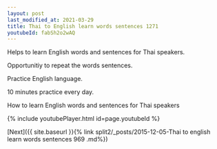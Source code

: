 ```yaml
---
layout: post
last_modified_at: 2021-03-29
title: Thai to English learn words sentences 1271 
youtubeId: fabSh2o2wAQ
---
```

 
 
Helps to learn English words and sentences for Thai speakers.

Opportunitiy to repeat the words sentences. 

Practice English language. 
 
10 minutes practice every day. 
 
How to learn English words and sentences for Thai speakers 
 
{% include youtubePlayer.html id=page.youtubeId %}
 
 
[Next]({{ site.baseurl }}{% link  split2/_posts/2015-12-05-Thai to english learn words sentences 969 .md%})
 
